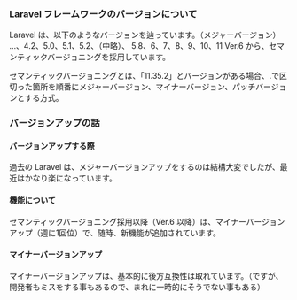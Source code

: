 ### Laravel フレームワークのバージョンについて
Laravel は、以下のようなバージョンを辿っています。（メジャーバージョン）
…、4.2、5.0、5.1、5.2、（中略）、 5.8、6、7、8、9、10、11
Ver.6 から、セマンティックバージョニングを採用しています。

セマンティックバージョニングとは、「11.35.2」とバージョンがある場合、.で区切った箇所を順番にメジャーバージョン、マイナーバージョン、パッチバージョンとする方式。

### バージョンアップの話

#### バージョンアップする際
過去の Laravel は、メジャーバージョンアップをするのは結構大変でしたが、最近はかなり楽になっています。

#### 機能について
セマンティックバージョニング採用以降（Ver.6 以降）は、マイナーバージョンアップ（週に1回位）で、随時、新機能が追加されています。

#### マイナーバージョンアップ
マイナーバージョンアップは、基本的に後方互換性は取れています。（ですが、開発者もミスをする事もあるので、まれに一時的にそうでない事もある）
